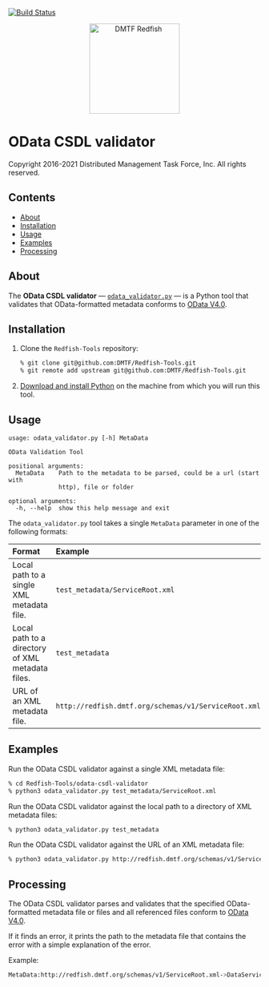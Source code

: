 [![Build Status](https://travis-ci.com/DMTF/Redfish-Tools.svg?branch=master)](https://travis-ci.com/github/DMTF/Redfish-Tools)
<p align="center">
  <img src="http://redfish.dmtf.org/sites/all/themes/dmtf2015/images/dmtf-redfish-logo.png" alt="DMTF Redfish" width=180>

# OData CSDL validator

Copyright 2016-2021 Distributed Management Task Force, Inc. All rights reserved.

## Contents

* [About](#about)
* [Installation](#installation)
* [Usage](#usage)
* [Examples](#examples)
* [Processing](#processing)

## About

The **OData CSDL validator** &mdash; [`odata_validator.py`](odata_validator.py "odata_validator.py") &mdash; is a Python tool that validates that OData-formatted metadata conforms to [OData V4.0](https://www.odata.org/documentation/ "https://www.odata.org/documentation/").

## Installation

1. Clone the `Redfish-Tools` repository:

   ```bash
   % git clone git@github.com:DMTF/Redfish-Tools.git
   % git remote add upstream git@github.com:DMTF/Redfish-Tools.git
   ```
1. [Download and install Python](https://www.python.org/downloads/ "https://www.python.org/downloads/") on the machine from which you will run this tool.

## Usage

```
usage: odata_validator.py [-h] MetaData

OData Validation Tool

positional arguments:
  MetaData    Path to the metadata to be parsed, could be a url (start with
              http), file or folder

optional arguments:
  -h, --help  show this help message and exit
```

The `odata_validator.py` tool takes a single `MetaData` parameter in one of the following formats:

| Format                                           | Example                                              |
| :----------------------------------------------- | :--------------------------------------------------- |
| Local path to a single XML metadata file.        | `test_metadata/ServiceRoot.xml`                      |
| Local path to a directory of XML metadata files. | `test_metadata`                                      |
| URL of an XML metadata file.                     | `http://redfish.dmtf.org/schemas/v1/ServiceRoot.xml` |

## Examples

Run the OData CSDL validator against a single XML metadata file:

```bash
% cd Redfish-Tools/odata-csdl-validator
% python3 odata_validator.py test_metadata/ServiceRoot.xml
```

Run the OData CSDL validator against the local path to a directory of XML metadata files:
         
```bash
% python3 odata_validator.py test_metadata
```

Run the OData CSDL validator against the URL of an XML metadata file:
         
```bash
% python3 odata_validator.py http://redfish.dmtf.org/schemas/v1/ServiceRoot.xml
```

## Processing

The OData CSDL validator parses and validates that the specified OData-formatted metadata file or files and all referenced files conform to [OData V4.0](https://www.odata.org/documentation/ "https://www.odata.org/documentation/"). 

If it finds an error, it prints the path to the metadata file that contains the error with a simple explanation of the error.

Example:

```bash
MetaData:http://redfish.dmtf.org/schemas/v1/ServiceRoot.xml->DataServices->Schema:ServiceRoot->EntityType:ServiceRoot->Resource.1.0.0.Resource is not a valid QualifiedName
```
